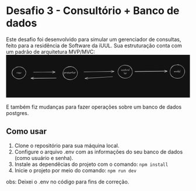 # Desafio 3 - Consultório + Banco de dados

Este desafio foi desenvolvido para simular um gerenciador de consultas, feito para a residência de Software da iUUL.
Sua estruturação conta com um padrão de arquitetura MVP/MVC:
![estrutura](./img/estrutura.png)

E também fiz mudanças para fazer operações sobre um banco de dados postgres.

## Como usar

1. Clone o repositório para sua máquina local.
2. Configure o arquivo .env com as informações do seu banco de dados (como usuário e senha).
2. Instale as dependêcias do projeto com o comando: ```npm install```
3. Inicie o projeto por meio do comando: ```npm run dev```

obs: Deixei o .env no código para fins de correção.



